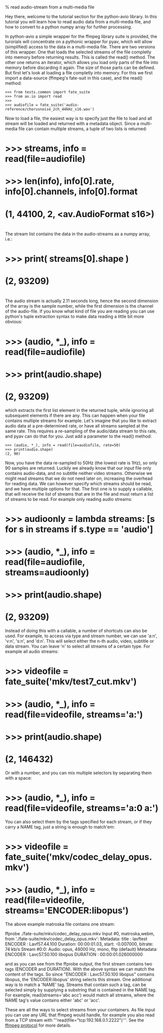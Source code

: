% read audio-stream from a multi-media file

 Hey there, welcome to the tutorial section for the python-avio library. In this tutorial you will learn how to read audio data from a multi-media file, and how to convert to a python numpy array for further processing.

 In python-avio a simple wrapper for the ffmpeg library suite is provided, the turorials will concentrate on a pythonic wrapper for pyav, which will allow (simplified) access to the data in a multi-media file. There are two versions of this wrapper. One that loads the selected streams of the file completly into memory before returning results. This is called the read() method. The other one returns an iterator, which allows you load only parts of the file into memory before discarding it again. The size of those parts can be defined. But first let's look at loading a file completly into memory. For this we first import a data-source (ffmpeg's fate-suit in this case), and the read() method:

    >>> from tests.common import fate_suite
    >>> from av.io import read
    >>>
    >>> audiofile = fate_suite('audio-reference/chorusnoise_2ch_44kHz_s16.wav')

 Now to load a file, the easiest way is to specify just the file to load and all stream will be loaded and returned with a metadata object. Since a multi-media file can contain multiple streams, a tuple of two lists is returned:

#    >>> streams, info = read(file=audiofile)
#    >>> len(info), info[0].rate, info[0].channels, info[0].format
#    (1, 44100, 2, <av.AudioFormat s16>)
#
 The stream list contains the data in the audio-streams as a numpy array, i.e.:
#
#    >>> print( streams[0].shape )
#    (2, 93209)
#
 The audio stream is actually 2.11 seconds long, hence the second dimension of the array is the sample number, while the first dimension is the channel of the audio-file. If you know what kind of file you are reading you can use python's tuple extraction syntax to make data reading a little bit more obvious:
#
#    >>> (audio, *_), info = read(file=audiofile)
#    >>> print(audio.shape)
#    (2, 93209)

 which extracts the first list element in the returned tuple, while ignoring all subsequent elements if there are any. This can happen when your file contains multiple streams for example. Let's imagine that you like to extract audio data at a pre-determined rate, or have all streams sampled at the same rate. This requires a re-sampling of the audio/data stream to this rate, and pyav can do that for you. Just add a parameter to the read() method:

    >>> (audio, *_), info = read(file=audiofile, rate=50)
    >>> print(audio.shape)
    (2, 90)

 Now, you have the data re-sampled to 50Hz (the lowest rate is 1Hz), so only 90 samples are returned. Luckily we already know that our input file only contains audio-data, and no subtitle neither video streams. Otherwise we might read streams that we do not need later on, increasing the overhead for reading data. We can however specify which streams should be read, and we have multiple options for that. The first one is to supply a callable, that will receive the list of streams that are in the file and must return a list of streams to be read. For example only reading audio streams:

#    >>> audioonly = lambda streams: [s for s in streams if s.type == 'audio']
#    >>> (audio, *_), info = read(file=audiofile, streams=audioonly)
#    >>> print(audio.shape)
#    (2, 93209)

 Instead of doing this with a callable, a number of shortcuts can also be used. For example, to access via type and stream number, we can use 'a:n', 'v:n', 's:n', and 'd:n'. This will select either the n-th audio, video, subtitle or data stream. You can leave 'n' to select all streams of a certain type. For example all audio streams:

#    >>> videofile = fate_suite('mkv/test7_cut.mkv')
#    >>> (audio, *_), info = read(file=videofile, streams='a:')
#    >>> print(audio.shape)
#    (2, 146432)

Or with a number, and you can mix multiple selectors by separating them with a space:

#    >>> (audio, *_), info = read(file=videofile, streams='a:0 a:')

You can also select them by the tags specified for each stream, or if they carry a NAME tag, just a string is enough to match'em:

#    >>> videofile = fate_suite('mkv/codec_delay_opus.mkv')
#    >>> (audio, *_), info = read(file=videofile, streams='ENCODER:libopus')

The above example matroska file contains one stream:

ffprobe ./fate-suite/mkv/codec_delay_opus.mkv 
Input #0, matroska,webm, from './fate-suite/mkv/codec_delay_opus.mkv':
  Metadata:
    title           : lavftest
    ENCODER         : Lavf57.44.100
  Duration: 00:00:01.03, start: -0.007000, bitrate: 74 kb/s
    Stream #0:0: Audio: opus, 48000 Hz, mono, fltp (default)
    Metadata:
      ENCODER         : Lavc57.50.100 libopus
      DURATION        : 00:00:01.026000000

and as you can see from the ffprobe output, the first stream contains two tags (ENCODER and DURATION). With the above syntax we can match the content of the tags. So since "ENCODER         : Lavc57.50.100 libopus" contains libopus, the 'ENCODER:libopus' string selects this stream. One additional way is to match a 'NAME' tag. Streams that contain such a tag, can be selected simply by supplying a substring that is contained in the NAME tag. For example, read(streams='abc acc') would match all streams, where the NAME tag's value contains either 'abc' or 'acc'.

These are all the ways to select streams from your containers. As file input you can use any URL that ffmpeg would handle, for example you also read from a TCP stream with '''read(file="tcp:192.168.0.1:2222")'''. See the [ffmpeg protocol](https://www.ffmpeg.org/ffmpeg-protocols.html) for more details.

